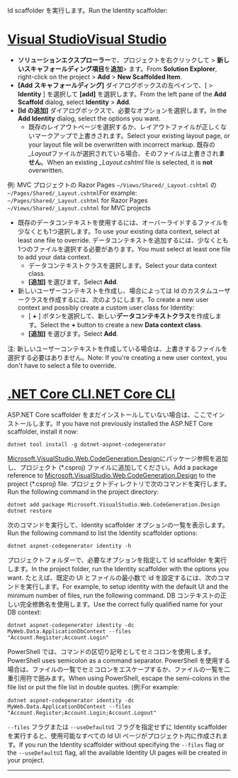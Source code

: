 <span data-ttu-id="67d96-101">Id scaffolder を実行します。</span><span class="sxs-lookup"><span data-stu-id="67d96-101">Run the Identity scaffolder:</span></span>

# <a name="visual-studiotabvisual-studio"></a>[<span data-ttu-id="67d96-102">Visual Studio</span><span class="sxs-lookup"><span data-stu-id="67d96-102">Visual Studio</span></span>](#tab/visual-studio)

* <span data-ttu-id="67d96-103">**ソリューションエクスプローラー**で、プロジェクトを右クリックして > **新しいスキャフォールディング項目**を**追加**> ます。</span><span class="sxs-lookup"><span data-stu-id="67d96-103">From **Solution Explorer**, right-click on the project > **Add** > **New Scaffolded Item**.</span></span>
* <span data-ttu-id="67d96-104">**[Add スキャフォールディング]** ダイアログボックスの左ペインで、[ > **Identity** ] を選択して **[add]** を選択します。</span><span class="sxs-lookup"><span data-stu-id="67d96-104">From the left pane of the **Add Scaffold** dialog, select **Identity** > **Add**.</span></span>
* <span data-ttu-id="67d96-105">**[Id の追加]** ダイアログボックスで、必要なオプションを選択します。</span><span class="sxs-lookup"><span data-stu-id="67d96-105">In the **Add Identity** dialog, select the options you want.</span></span>
  * <span data-ttu-id="67d96-106">既存のレイアウトページを選択するか、レイアウトファイルが正しくないマークアップで上書きされます。</span><span class="sxs-lookup"><span data-stu-id="67d96-106">Select your existing layout page, or your layout file will be overwritten with incorrect markup.</span></span> <span data-ttu-id="67d96-107">既存の *\_Layout*ファイルが選択されている場合、そのファイルは上書きされ**ません**。</span><span class="sxs-lookup"><span data-stu-id="67d96-107">When an existing *\_Layout.cshtml* file is selected, it is **not** overwritten.</span></span>

 <span data-ttu-id="67d96-108">例: MVC プロジェクトの Razor Pages `~/Views/Shared/_Layout.cshtml` の `~/Pages/Shared/_Layout.cshtml`</span><span class="sxs-lookup"><span data-stu-id="67d96-108">For example: `~/Pages/Shared/_Layout.cshtml` for Razor Pages `~/Views/Shared/_Layout.cshtml` for MVC projects</span></span>
* <span data-ttu-id="67d96-109">既存のデータコンテキストを使用するには、オーバーライドするファイルを少なくとも1つ選択します。</span><span class="sxs-lookup"><span data-stu-id="67d96-109">To use your existing data context, select at least one file to override.</span></span> <span data-ttu-id="67d96-110">データコンテキストを追加するには、少なくとも1つのファイルを選択する必要があります。</span><span class="sxs-lookup"><span data-stu-id="67d96-110">You must select at least one file to add your data context.</span></span>
  * <span data-ttu-id="67d96-111">データコンテキストクラスを選択します。</span><span class="sxs-lookup"><span data-stu-id="67d96-111">Select your data context class.</span></span>
  * <span data-ttu-id="67d96-112">**[追加]** を選びます。</span><span class="sxs-lookup"><span data-stu-id="67d96-112">Select **Add**.</span></span>
* <span data-ttu-id="67d96-113">新しいユーザーコンテキストを作成し、場合によっては Id のカスタムユーザークラスを作成するには、次のようにします。</span><span class="sxs-lookup"><span data-stu-id="67d96-113">To create a new user context and possibly create a custom user class for Identity:</span></span>
  * <span data-ttu-id="67d96-114">[ **+** ] ボタンを選択して、新しい**データコンテキストクラス**を作成します。</span><span class="sxs-lookup"><span data-stu-id="67d96-114">Select the **+** button to create a new **Data context class**.</span></span>
  * <span data-ttu-id="67d96-115">**[追加]** を選びます。</span><span class="sxs-lookup"><span data-stu-id="67d96-115">Select **Add**.</span></span>

<span data-ttu-id="67d96-116">注: 新しいユーザーコンテキストを作成している場合は、上書きするファイルを選択する必要はありません。</span><span class="sxs-lookup"><span data-stu-id="67d96-116">Note: If you're creating a new user context, you don't have to select a file to override.</span></span>

# <a name="net-core-clitabnetcore-cli"></a>[<span data-ttu-id="67d96-117">.NET Core CLI</span><span class="sxs-lookup"><span data-stu-id="67d96-117">.NET Core CLI</span></span>](#tab/netcore-cli)

<span data-ttu-id="67d96-118">ASP.NET Core scaffolder をまだインストールしていない場合は、ここでインストールします。</span><span class="sxs-lookup"><span data-stu-id="67d96-118">If you have not previously installed the ASP.NET Core scaffolder, install it now:</span></span>

```dotnetcli
dotnet tool install -g dotnet-aspnet-codegenerator
```

<span data-ttu-id="67d96-119">[Microsoft.VisualStudio.Web.CodeGeneration.Design](https://www.nuget.org/packages/Microsoft.VisualStudio.Web.CodeGeneration.Design/)にパッケージ参照を追加し、プロジェクト (\*.csproj) ファイルに追加してください。</span><span class="sxs-lookup"><span data-stu-id="67d96-119">Add a package reference to [Microsoft.VisualStudio.Web.CodeGeneration.Design](https://www.nuget.org/packages/Microsoft.VisualStudio.Web.CodeGeneration.Design/) to the project (\*.csproj) file.</span></span> <span data-ttu-id="67d96-120">プロジェクトディレクトリで次のコマンドを実行します。</span><span class="sxs-lookup"><span data-stu-id="67d96-120">Run the following command in the project directory:</span></span>

```dotnetcli
dotnet add package Microsoft.VisualStudio.Web.CodeGeneration.Design
dotnet restore
```

<span data-ttu-id="67d96-121">次のコマンドを実行して、Identity scaffolder オプションの一覧を表示します。</span><span class="sxs-lookup"><span data-stu-id="67d96-121">Run the following command to list the Identity scaffolder options:</span></span>

```dotnetcli
dotnet aspnet-codegenerator identity -h
```

<span data-ttu-id="67d96-122">プロジェクトフォルダーで、必要なオプションを指定して Id scaffolder を実行します。</span><span class="sxs-lookup"><span data-stu-id="67d96-122">In the project folder, run the Identity scaffolder with the options you want.</span></span> <span data-ttu-id="67d96-123">たとえば、既定の UI とファイルの最小数で id を設定するには、次のコマンドを実行します。</span><span class="sxs-lookup"><span data-stu-id="67d96-123">For example, to setup identity with the default UI and the minimum number of files, run the following command.</span></span> <span data-ttu-id="67d96-124">DB コンテキストの正しい完全修飾名を使用します。</span><span class="sxs-lookup"><span data-stu-id="67d96-124">Use the correct fully qualified name for your DB context:</span></span>

```dotnetcli
dotnet aspnet-codegenerator identity -dc MyWeb.Data.ApplicationDbContext --files "Account.Register;Account.Login"
```

<span data-ttu-id="67d96-125">PowerShell では、コマンドの区切り記号としてセミコロンを使用します。</span><span class="sxs-lookup"><span data-stu-id="67d96-125">PowerShell uses semicolon as a command separator.</span></span> <span data-ttu-id="67d96-126">PowerShell を使用する場合は、ファイルの一覧でセミコロンをエスケープするか、ファイルの一覧を二重引用符で囲みます。</span><span class="sxs-lookup"><span data-stu-id="67d96-126">When using PowerShell, escape the semi-colons in the file list or put the file list in double quotes.</span></span> <span data-ttu-id="67d96-127">(例:</span><span class="sxs-lookup"><span data-stu-id="67d96-127">For example:</span></span>

```dotnetcli
dotnet aspnet-codegenerator identity -dc MyWeb.Data.ApplicationDbContext --files "Account.Register;Account.Login;Account.Logout"
```

<span data-ttu-id="67d96-128">`--files` フラグまたは `--useDefaultUI` フラグを指定せずに Identity scaffolder を実行すると、使用可能なすべての Id UI ページがプロジェクト内に作成されます。</span><span class="sxs-lookup"><span data-stu-id="67d96-128">If you run the Identity scaffolder without specifying the `--files` flag or the `--useDefaultUI` flag, all the available Identity UI pages will be created in your project.</span></span>

---
